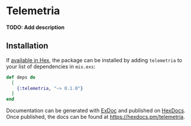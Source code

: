 # Telemetria

**TODO: Add description**

## Installation

If [available in Hex](https://hex.pm/docs/publish), the package can be installed
by adding `telemetria` to your list of dependencies in `mix.exs`:

```elixir
def deps do
  [
    {:telemetria, "~> 0.1.0"}
  ]
end
```

Documentation can be generated with [ExDoc](https://github.com/elixir-lang/ex_doc)
and published on [HexDocs](https://hexdocs.pm). Once published, the docs can
be found at <https://hexdocs.pm/telemetria>.


